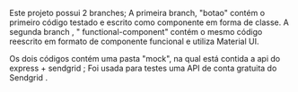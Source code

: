 Este projeto possui 2 branches; A primeira branch, "botao" contém o primeiro código testado e escrito como componente em forma de classe. A segunda branch , " functional-component" contém o mesmo código reescrito em formato de componente funcional e utiliza Material UI. 

Os dois códigos contém uma pasta "mock", na qual está contida a api do express + sendgrid ; Foi usada para testes uma API de conta gratuita do Sendgrid . 


